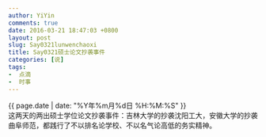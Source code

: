 ```yaml
---
author: YiYin
comments: true
date: 2016-03-21 18:47:03 +0800
layout: post
slug: Say0321lunwenchaoxi
title: Say0321硕士论文抄袭事件
categories: [说]
tags:
-  点滴
-  时事
---
```

<div class="saying">
<div class="timestamp">{{ page.date | date: "%Y年%m月%d日 %H:%M:%S" }}</div>
这两天的两出硕士学位论文抄袭事件：吉林大学的抄袭沈阳工大，安徽大学的抄袭曲阜师范，都践行了不以排名论学校、不以名气论高低的务实精神。
</div>